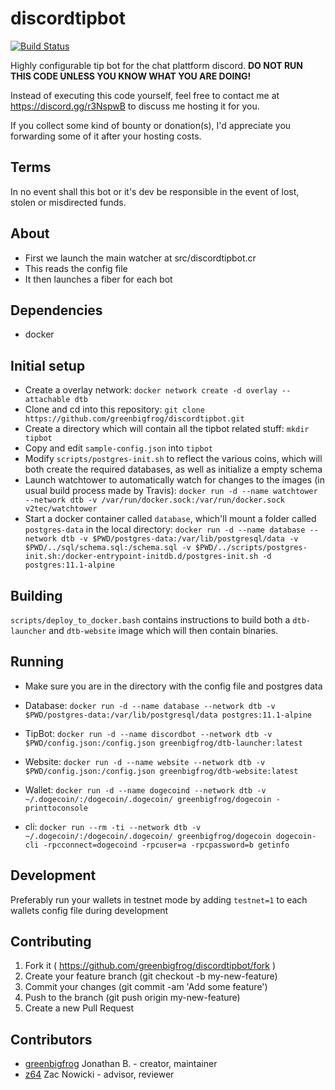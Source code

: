 # discordtipbot

[![Build Status](https://travis-ci.org/greenbigfrog/discordtipbot.svg?branch=master)](https://travis-ci.org/greenbigfrog/discordtipbot)

Highly configurable tip bot for the chat plattform discord. **DO NOT RUN THIS CODE UNLESS YOU KNOW WHAT YOU ARE DOING!**

Instead of executing this code yourself, feel free to contact me at https://discord.gg/r3NspwB to discuss me hosting it for you.

If you collect some kind of bounty or donation(s), I'd appreciate you forwarding some of it after your hosting costs.

## Terms

In no event shall this bot or it's dev be responsible in the event of lost, stolen or misdirected funds.

## About
- First we launch the main watcher at src/discordtipbot.cr
- This reads the config file
- It then launches a fiber for each bot

## Dependencies
- docker

## Initial setup
<!--
- Install core wallet for each currency you plan on running
- Add the RPC info to each wallets corresponding config file (`rpcuser` and `rpcpassword`)
- Add `walletnotify=curl --retry 10 -X POST http://127.0.0.1:ABC/?tx=%s` to your wallets config file, replacing `ABC` with the walletnotify port you plan on using
- It's recommendable to run your node as a full node, but to limit the connections to ~30, since else you might run into performance issues (`maxconnections=30`)
-->

- Create a overlay network: `docker network create -d overlay --attachable dtb`
- Clone and cd into this repository: `git clone https://github.com/greenbigfrog/discordtipbot.git`
- Create a directory which will contain all the tipbot related stuff: `mkdir tipbot`
- Copy and edit `sample-config.json` into `tipbot`
- Modify `scripts/postgres-init.sh` to reflect the various coins, which will both create the required databases, as well as initialize a empty schema
- Launch watchtower to automatically watch for changes to the images (in usual build process made by Travis): `docker run -d --name watchtower --network dtb -v /var/run/docker.sock:/var/run/docker.sock v2tec/watchtower`
- Start a docker container called `database`, which'll mount a folder called `postgres-data` in the local directory: `docker run -d --name database --network dtb -v $PWD/postgres-data:/var/lib/postgresql/data -v $PWD/../sql/schema.sql:/schema.sql -v $PWD/../scripts/postgres-init.sh:/docker-entrypoint-initdb.d/postgres-init.sh -d postgres:11.1-alpine`

## Building
`scripts/deploy_to_docker.bash` contains instructions to build both a `dtb-launcher` and `dtb-website` image which will then contain binaries.

## Running
- Make sure you are in the directory with the config file and postgres data
- Database: `docker run -d --name database --network dtb -v $PWD/postgres-data:/var/lib/postgresql/data postgres:11.1-alpine`
- TipBot: `docker run -d --name discordbot --network dtb -v $PWD/config.json:/config.json greenbigfrog/dtb-launcher:latest`
- Website: `docker run -d --name website --network dtb -v $PWD/config.json:/config.json greenbigfrog/dtb-website:latest`
- Wallet: `docker run -d --name dogecoind --network dtb -v ~/.dogecoin/:/dogecoin/.dogecoin/ greenbigfrog/dogecoin -printtoconsole`

- cli: `docker run --rm -ti --network dtb -v ~/.dogecoin/:/dogecoin/.dogecoin/ greenbigfrog/dogecoin dogecoin-cli -rpcconnect=dogecoind -rpcuser=a -rpcpassword=b getinfo`

## Development

Preferably run your wallets in testnet mode by adding `testnet=1` to each wallets config file during development

## Contributing

1. Fork it ( https://github.com/greenbigfrog/discordtipbot/fork )
2. Create your feature branch (git checkout -b my-new-feature)
3. Commit your changes (git commit -am 'Add some feature')
4. Push to the branch (git push origin my-new-feature)
5. Create a new Pull Request

## Contributors

- [greenbigfrog](https://github.com/greenbigfrog) Jonathan B. - creator, maintainer
- [z64](https://github.com/z64) Zac Nowicki - advisor, reviewer
